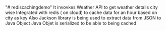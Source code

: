 "# rediscachingdemo" 
It invovkes Weather API to get weather details city wise
Integrated with redis ( on cloud) to cache data for an hour based on city as key
Also Jackson library is being used to extract data from JSON to Java Object
Java Objet is serialized to be able to being cached
